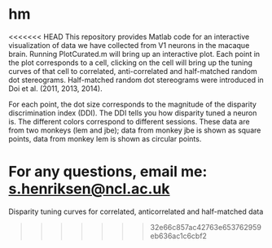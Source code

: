 # hm
<<<<<<< HEAD
This repository provides Matlab code for an interactive visualization of data we have collected
from V1 neurons in the macaque brain. Running PlotCurated.m will bring up an interactive plot.
Each point in the plot corresponds to a cell, clicking on the cell will bring up the tuning curves
of that cell to correlated, anti-correlated and half-matched random dot stereograms. Half-matched
random dot stereograms were introduced in Doi et al. (2011, 2013, 2014).

For each point, the dot size corresponds to the magnitude of the disparity discrimination index (DDI).
The DDI tells you how disparity tuned a neuron is. The different colors correspond to different
sessions. These data are from two monkeys (lem and jbe); data from monkey jbe is shown as square
points, data from monkey lem is shown as circular points.

For any questions, email me: s.henriksen@ncl.ac.uk
=======
Disparity tuning curves for correlated, anticorrelated and half-matched data
>>>>>>> 32e66c857ac42763e653762959eb636ac1c6cbf2
